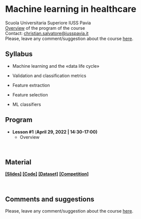 # Machine learning in healthcare
Scuola Universitaria Superiore IUSS Pavia
<br>
[Overview]() of the program of the course
<br>
Contact: christian.salvatore@iusspavia.it
<br>
Please, leave any comment/suggestion about the course [here]().


## Syllabus
* Machine learning and the «data life cycle»

* Validation and classification metrics

* Feature extraction

* Feature selection

* ML classifiers

   

## Program
* __Lesson #1__ (__April 29, 2022 \| 14:30-17:00)__ <br>
	* Overview

<br>

## Material
[__[Slides]__]()
[__[Code]__]()
[__[Dataset]__](())
[__[Competition]__]((https://www.kaggle.com/t/35810b4eb0ea4c698b3205ad2ed27684))

<br>

## Comments and suggestions
Please, leave any comment/suggestion about the course [here]().
